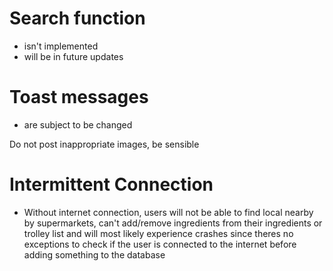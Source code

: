 # Search function
- isn't implemented 
- will be in future updates

# Toast messages 
- are subject to be changed

Do not post inappropriate images, be sensible 

# Intermittent Connection
- Without internet connection, users will not be able to find local nearby by supermarkets, can't add/remove ingredients from their ingredients or trolley list and will most likely experience crashes since theres no exceptions to check if the user is connected to the internet before adding something to the database